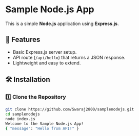 # Sample Node.js App

This is a simple **Node.js** application using **Express.js**.

## 🚀 Features
- Basic Express.js server setup.
- API route (`/api/hello`) that returns a JSON response.
- Lightweight and easy to extend.

## 🛠 Installation
### 1️⃣ Clone the Repository
```bash
git clone https://github.com/Swaraj2800/samplenodejs.git
cd samplenodejs
node index.js
Welcome to the Sample Node.js App!
{ "message": "Hello from API!" }
